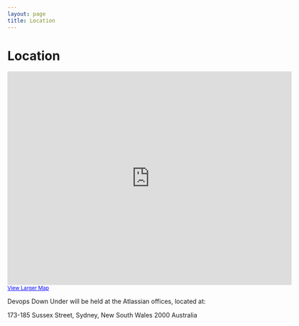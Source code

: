 ```yaml
---
layout: page
title: Location
---
```


Location
========

<iframe width="640" height="480" frameborder="0" scrolling="no" marginheight="0" marginwidth="0" src="http://maps.google.com/maps?q=173-185+Sussex+Street,+Sydney,+New+South+Wales+2000+Australia&hl=en&ie=UTF8&hq=&hnear=173%2F185+Sussex+St,+Sydney+New+South+Wales+2000,+Australia&z=14&output=embed"></iframe><br /><small><a href="http://maps.google.com/maps?q=Level+5,+Pyrmont,+New+South+Wales+2009+Australia&amp;hl=en&amp;ie=UTF8&amp;hq=&amp;hnear=5+Pyrmont+St,+Pyrmont+New+South+Wales+2009,+Australia&amp;z=16&amp;ll=-33.867223,151.193628&amp;source=embed" style="color:#0000FF;text-align:left">View Larger Map</a></small>

Devops Down Under will be held at the Atlassian offices, located at: 

173-185 Sussex Street,
Sydney, New South Wales
2000 Australia
